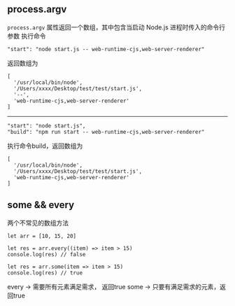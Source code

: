 ## process.argv
`process.argv` 属性返回一个数组，其中包含当启动 Node.js 进程时传入的命令行参数
执行命令
```
"start": "node start.js -- web-runtime-cjs,web-server-renderer"
```
返回数组为 
```
[
  '/usr/local/bin/node',
  '/Users/xxxx/Desktop/test/test/start.js',
  '--',
  'web-runtime-cjs,web-server-renderer'
]
```
---
```
"start": "node start.js",
"build": "npm run start -- web-runtime-cjs,web-server-renderer"
```
执行命令build，返回数组为
```
[
  '/usr/local/bin/node',
  '/Users/xxxx/Desktop/test/test/start.js',
  'web-runtime-cjs,web-server-renderer'
]
```
## some && every
两个不常见的数组方法
```
let arr = [10, 15, 20]

let res = arr.every((item) => item > 15)
console.log(res) // false

let res = arr.some(item => item > 15)
console.log(res) // true
```
every -> 需要所有元素满足需求， 返回true
some -> 只要有满足需求的元素，返回true